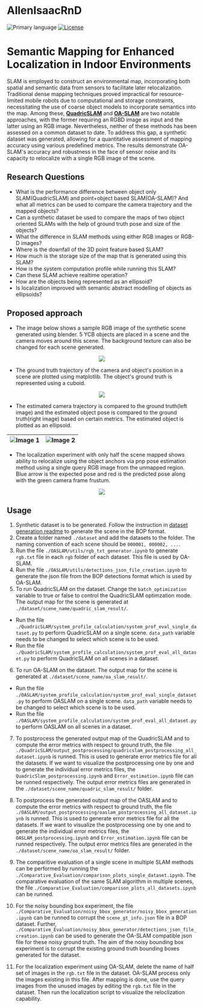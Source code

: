 # AllenIsaacRnD

![Primary language](https://img.shields.io/github/languages/top/RnDProjectsDeebul/AllenIsaacRnD)
[![License](https://img.shields.io/github/license/RnDProjectsDeebul/AllenIsaacRnD)](./LICENSE)

# Semantic Mapping for Enhanced Localization in Indoor Environments

SLAM is employed to construct an environmental map, incorporating both spatial and semantic data from sensors to facilitate later relocalization. Traditional dense mapping techniques proved impractical for resource-limited mobile robots due to computational and storage constraints, necessitating the use of coarse object models to incorporate semantics into the map. Among these, [**QuadricSLAM**](https://github.com/qcr/quadricslam/tree/master) and [**OA-SLAM**](https://gitlab.inria.fr/tangram/oa-slam) are two notable approaches, with the former requiring an RGBD image as input and the latter using an RGB image. Nevertheless, neither of these methods has been assessed on a common dataset to date. To address this gap, a synthetic dataset was generated, allowing for a quantitative assessment of mapping accuracy using various predefined metrics. The results demonstrate OA-SLAM's accuracy and robustness in the face of sensor noise and its capacity to relocalize with a single RGB image of the scene.

## Research Questions

* What is the performance difference between object only SLAM(QuadricSLAM) and point+object based SLAM(OA-SLAM)? And what all metrics can be used to compare the camera trajectory and the mapped objects?
* Can a synthetic dataset be used to compare the maps of two object oriented SLAMs with the help of ground truth pose and size of the objects?
* What the difference in SLAM methods using either RGB images or RGB-D images?
* Where is the downfall of the 3D point feature based SLAM?
* How much is the storage size of the map that is generated using this SLAM?
* How is the system computation profile while running this SLAM?
* Can these SLAM achieve realtime operation?
* How are the objects being represented as an ellipsoid?
* Is localization improved with semantic abstract modelling of objects as ellipsoids?


## Proposed approach

* The image below shows a sample RGB image of the synthetic scene generated using blender. 5 YCB objects are placed in a scene and the camera moves around this scene. The background texture can also be changed for each scene generated.

<p align="center">
  <img 
    src="readme_images/sample_scene.png"
  >
</p>

* The ground truth trajectory of the camera and object's position in a scene are plotted using matplotlib. The object's ground truth is represented using a cuboid.

<p align="center">
  <img 
    src="readme_images/ground_truth.png"
  >
</p>

* The estimated camera trajectory is compared to the ground truth(left image) and the estimated object pose is compared to the ground truth(right image) based on certain metrics. The estimated object is plotted as an ellipsoid.

| ![Image 1](readme_images/est_traj.png) | ![Image 2](readme_images/est_obj.png) |
| :---------------------: | :---------------------: |


* The localization experiment with only half the scene mapped shows ability to relocalize using the object anchors via pnp pose estimation method using a single query RGB image from the unmapped region. Blue arrow is the expected pose and red is the predicted pose along with the green camera frame frustum.

<p align="center">
  <img 
    src="readme_images/localization.png"
  >
</p>

## Usage

1. Synthetic dataset is to be generated. Follow the instruction in [dataset generation readme](Dataset_generation/README.md) to generate the scene in the BOP format.
2. Create a folder named `./dataset` and add the datasets to the folder. The naming convention of each scene should be `000001, 000002, ...`.
3. Run the file `./OASLAM/utils/rgb_txt_generator.ipynb` to generate `rgb.txt` file in each `rgb` folder of each dataset. This file is used by OA-SLAM.
4. Run the file `./OASLAM/utils/detections_json_file_creation.ipynb` to generate the json file from the BOP detections format which is used by OA-SLAM.
5. To run QuadricSLAM on the dataset. Change the `batch_optimization` variable to true or false to control the QuadricSLAM optimzation mode. The output map for the scene is generated at `./dataset/scene_name/quadric_slam_result/`.

  * Run the file `./QuadricSLAM/system_profile_calculation/system_prof_eval_single_dataset.py` to perform QuadricSLAM on a single scene. `data_path` variable needs to be changed to select which scene is to be used.
  * Run the file `./QuadricSLAM/system_profile_calculation/system_prof_eval_all_dataset.py` to perform QuadricSLAM on all scenes in a dataset.

6. To run OA-SLAM on the dataset. The output map for the scene is generated at `./dataset/scene_name/oa_slam_result/`.

  * Run the file `./OASLAM/system_profile_calculation/system_prof_eval_single_dataset.py` to perform OASLAM on a single scene. `data_path` variable needs to be changed to select which scene is to be used.
  * Run the file `./OASLAM/system_profile_calculation/system_prof_eval_all_dataset.py` to perform OASLAM on all scenes in a dataset.
  
7. To postprocess the generated output map of the QuadricSLAM and to compute the error metrics with respect to ground truth, the file `./QuadricSLAM/output_postprocessing/quadricslam_postprocessing_all_dataset.ipynb` is runned. This is used to generate error metrics file for all the datasets. If we want to visualize the postprocessing one by one and to generate the individual error metrics files, the `QuadricSlam_postprocessing.ipynb` and `Error_estimation.ipynb` file can be runned respectively. The output error metrics files are generated in the `./dataset/scene_name/quadric_slam_result/` folder.

8. To postprocess the generated output map of the OASLAM and to compute the error metrics with respect to ground truth, the file `./OASLAM/output_postprocessing/oaslam_postprocessing_all_dataset.ipynb` is runned. This is used to generate error metrics file for all the datasets. If we want to visualize the postprocessing one by one and to generate the individual error metrics files, the `OASLAM_postprocessing.ipynb` and `Error_estimation.ipynb` file can be runned respectively. The output error metrics files are generated in the `./dataset/scene_name/oa_slam_result/` folder.

9. The comparitive evaluation of a single scene in multiple SLAM methods can be performed by running the `./Comparative_Evaluation/comparison_plots_single_dataset.ipynb`. The comparative evaluation of the same SLAM algorithm in multiple scenes, the file `./Comparative_Evaluation/comparison_plots_all_datasets.ipynb` can be runned.

10. For the noisy bounding box experiment, the file `./Comparative_Evaluation/noisy_bbox_generator/noisy_bbox_generation.ipynb` can be runned to corrupt the `scene_gt_info.json` file in a BOP dataset. Further, `./Comparative_Evaluation/noisy_bbox_generator/detections_json_file_creation.ipynb` can be used to generate the OA-SLAM compatible json file for these noisy ground truth. The aim of the noisy bounding box experiment is to corrupt the existing ground truth bounding boxes generated for the dataset.

11. For the localization experiment using OA-SLAM, delete the name of half set of images in the `rgb.txt` file in the dataset. OA-SLAM process only the images existing in this file. After mapping is done, use the query images from the unused images by editing the `rgb.txt` file in the dataset. Then run the localization script to visualize the reloclization capability.